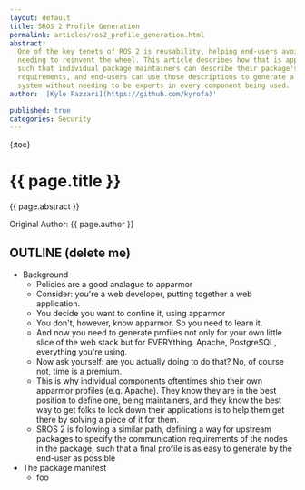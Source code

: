 ```yaml
---
layout: default
title: SROS 2 Profile Generation
permalink: articles/ros2_profile_generation.html
abstract:
  One of the key tenets of ROS 2 is reusability, helping end-users avoid constantly
  needing to reinvent the wheel. This article describes how that is applied in SROS 2,
  such that individual package maintainers can describe their package's communication
  requirements, and end-users can use those descriptions to generate a profile for their
  system without needing to be experts in every component being used.
author: '[Kyle Fazzari](https://github.com/kyrofa)'

published: true
categories: Security
---
```


{:toc}

# {{ page.title }}

<div class="abstract" markdown="1">
{{ page.abstract }}
</div>

Original Author: {{ page.author }}

## OUTLINE (delete me)

- Background
    - Policies are a good analague to apparmor
    - Consider: you're a web developer, putting together a web application.
    - You decide you want to confine it, using apparmor
    - You don't, however, know apparmor. So you need to learn it.
    - And now you need to generate profiles not only for your own little slice of the web stack but for EVERYthing. Apache, PostgreSQL, everything you're using.
    - Now ask yourself: are you actually doing to do that? No, of course not, time is a premium.
    - This is why individual components oftentimes ship their own apparmor profiles (e.g. Apache). They know they are in the best position to define one, being maintainers, and they know the best way to get folks to lock down their applications is to help them get there by solving a piece of it for them.
    - SROS 2 is following a similar path, defining a way for upstream packages to specify the communication requirements of the nodes in the package, such that a final profile is as easy to generate by the end-user as possible
- The package manifest
    - foo
